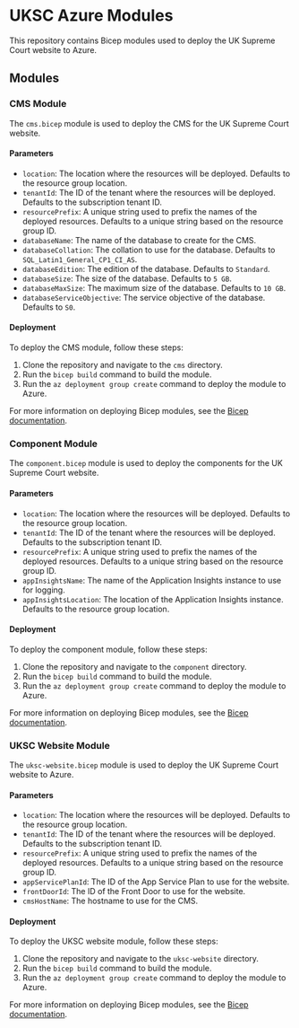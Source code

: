 # UKSC Azure Modules

This repository contains Bicep modules used to deploy the UK Supreme Court website to Azure.

## Modules

### CMS Module

The `cms.bicep` module is used to deploy the CMS for the UK Supreme Court website.

#### Parameters

- `location`: The location where the resources will be deployed. Defaults to the resource group location.
- `tenantId`: The ID of the tenant where the resources will be deployed. Defaults to the subscription tenant ID.
- `resourcePrefix`: A unique string used to prefix the names of the deployed resources. Defaults to a unique string based on the resource group ID.
- `databaseName`: The name of the database to create for the CMS.
- `databaseCollation`: The collation to use for the database. Defaults to `SQL_Latin1_General_CP1_CI_AS`.
- `databaseEdition`: The edition of the database. Defaults to `Standard`.
- `databaseSize`: The size of the database. Defaults to `5 GB`.
- `databaseMaxSize`: The maximum size of the database. Defaults to `10 GB`.
- `databaseServiceObjective`: The service objective of the database. Defaults to `S0`.

#### Deployment

To deploy the CMS module, follow these steps:

1. Clone the repository and navigate to the `cms` directory.
2. Run the `bicep build` command to build the module.
3. Run the `az deployment group create` command to deploy the module to Azure.

For more information on deploying Bicep modules, see the [Bicep documentation](https://docs.microsoft.com/en-us/azure/azure-resource-manager/bicep/overview).

### Component Module

The `component.bicep` module is used to deploy the components for the UK Supreme Court website.

#### Parameters

- `location`: The location where the resources will be deployed. Defaults to the resource group location.
- `tenantId`: The ID of the tenant where the resources will be deployed. Defaults to the subscription tenant ID.
- `resourcePrefix`: A unique string used to prefix the names of the deployed resources. Defaults to a unique string based on the resource group ID.
- `appInsightsName`: The name of the Application Insights instance to use for logging.
- `appInsightsLocation`: The location of the Application Insights instance. Defaults to the resource group location.

#### Deployment

To deploy the component module, follow these steps:

1. Clone the repository and navigate to the `component` directory.
2. Run the `bicep build` command to build the module.
3. Run the `az deployment group create` command to deploy the module to Azure.

For more information on deploying Bicep modules, see the [Bicep documentation](https://docs.microsoft.com/en-us/azure/azure-resource-manager/bicep/overview).

### UKSC Website Module

The `uksc-website.bicep` module is used to deploy the UK Supreme Court website to Azure.

#### Parameters

- `location`: The location where the resources will be deployed. Defaults to the resource group location.
- `tenantId`: The ID of the tenant where the resources will be deployed. Defaults to the subscription tenant ID.
- `resourcePrefix`: A unique string used to prefix the names of the deployed resources. Defaults to a unique string based on the resource group ID.
- `appServicePlanId`: The ID of the App Service Plan to use for the website.
- `frontDoorId`: The ID of the Front Door to use for the website.
- `cmsHostName`: The hostname to use for the CMS.

#### Deployment

To deploy the UKSC website module, follow these steps:

1. Clone the repository and navigate to the `uksc-website` directory.
2. Run the `bicep build` command to build the module.
3. Run the `az deployment group create` command to deploy the module to Azure.

For more information on deploying Bicep modules, see the [Bicep documentation](https://docs.microsoft.com/en-us/azure/azure-resource-manager/bicep/overview).
